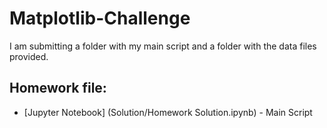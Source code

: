 # Matplotlib-Challenge
I am submitting a folder with my main script and a folder with the data files provided.
## Homework file:
* [Jupyter Notebook] (Solution/Homework Solution.ipynb) - Main Script
